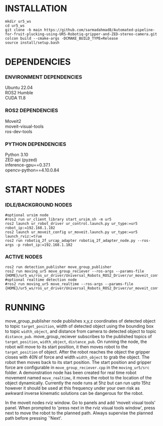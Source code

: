 # INSTALLATION
```
mkdir ur5_ws
cd ur5_ws
git clone -b main https://github.com/sarmadahmad8/Automated-pipeline-for-fruit-plucking-using-UR5-Robotiq-gripper-and-ZED-stereo-camera.git
colcon build --cmake-args -DCMAKE_BUILD_TYPE=Release
source install/setup.bash
```
# DEPENDENCIES
### ENVIRONMENT DEPENDENCIES
Ubuntu 22.04\
ROS2 Humble\
CUDA 11.8

### ROS2 DEPENDENCIES
Moveit2\
moveit-visual-tools\
ros-dev-tools

### PYTHON DEPENDENCIES
Python 3.10\
ZED api (pyzed)\
inference-gpu==0.37.1\
opencv-python==4.10.0.84

# START NODES
### IDLE/BACKGROUND NODES
```
#optional ursim node
#ros2 run ur_client_library start_ursim.sh -m ur5
ros2 launch ur_robot_driver ur_control.launch.py ur_type:=ur5 robot_ip:=192.168.1.102
ros2 launch ur_moveit_config ur_moveit.launch.py ur_type:=ur5 launch_rviz:=true
ros2 run robotiq_2f_urcap_adapter robotiq_2f_adapter_node.py --ros-args -p robot_ip:=192.168.1.102
```
### ACTIVE NODES
```
ros2 run detection_publisher move_group_publisher
ros2 run moving_ur5 move_group_reciever --ros-args --params-file {HOME}/ur5_ws/ros_ur_driver/Universal_Robots_ROS2_Driver/ur_moveit_config/config/kinematics.yaml
#optional realtime detection node
#ros2 run moving_ur5 move_realtime --ros-args --params-file {HOME}/ur5_ws/ros_ur_driver/Universal_Robots_ROS2_Driver/ur_moveit_config/config/kinematics.yaml
```
# RUNNING
move_group_publisher node publishes x,y,z coordinates of detected object to topic ```target_position```, width of detected object using the bounding box to topic ```width_object```, and distance from camera to detected object to topic ```distance_pub```.
move_group_reciever subscribes to the published topics of ```target_position```, ```width_object```, ```distance_pub```. On running the node, the robot will move to its start position, it then moves robot to the ```target_position``` of object. After the robot reaches the object the gripper closes with 40N of force and width ```width_object``` to grab the object. The robot then moves back to its start position.
The start position and gripper force are configurable in ```move_group_reciever.cpp``` in the ```moving_ur5/src``` folder. A demonstration node has been created for real time robot movement named ```move_realtime```, it moves the robot to the location of the object dynamically. Currently the node runs at 5hz but can run upto 15hz however it should be used at this frequency under your own risk as awkward inverse kinematic solutions can be dangerous for the robot.

In the moveit nodes rviz window. Go to panels and add 'moveit visual tools' panel. When prompted to 'press next in the rviz visual tools window', press next to move the robot to the planned path. Always supervise the planned path before pressing `'Next'.
